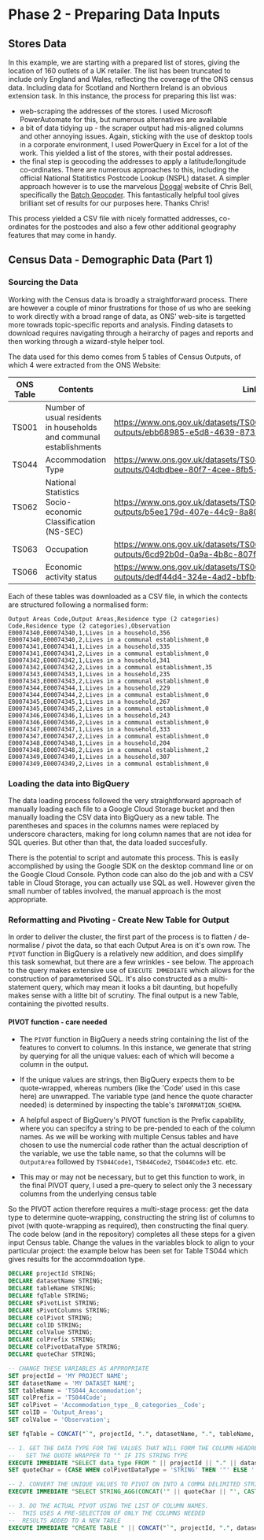 # Phase 2 - Preparing Data Inputs

## Stores Data
In this example, we are starting with a prepared list of stores, giving the location of 160 outlets of a UK retailer. The list has been truncated to include only England and Wales, reflecting the coverage of the ONS census data. Including data for Scotland and Northern Ireland is an obvious extension task. In this instance, the process for preparing this list was:
- web-scraping the addresses of the stores. I used Microsoft PowerAutomate for this, but numerous alternatives are available
- a bit of data tidying up - the scraper output had mis-aligned columns and other annoying issues. Again, sticking with the use of desktop tools in a corporate environment, I used PowerQuery in Excel for a lot of the work. This yielded a list of the stores, with their postal addresses.
-  the final step is geocoding the addresses to apply a latitude/longitude co-ordinates. There are numerous approaches to this, including the official National Statitistics Postcode Lookup (NSPL) dataset. A simpler approach however is to use the marvelous [Doogal](https://www.doogal.co.uk) website of Chris Bell, specifically the [Batch Geocoder](https://www.doogal.co.uk/BatchGeocoding). This fantastically helpful tool gives brilliant set of results for our purposes here. Thanks Chris!

This process yielded a CSV file with nicely formatted addresses, co-ordinates for the postcodes and also a few other additional geography features that may come in handy.


## Census Data - Demographic Data (Part 1)
### Sourcing the Data
Working with the Census data is broadly a straightforward process. There are however a couple of minor frustrations for those of us who are seeking to work directly with a broad range of data, as ONS' web-site is targetted more towrads topic-specific reports and analysis. Finding datasets to download requires navigating through a heirarchy of pages and reports and then working through a wizard-style helper tool.

The data used for this demo comes from 5 tables of Census Outputs, of which 4 were extracted from the ONS Website:

|ONS Table|Contents|Link|
|---------|--------|----|
|TS001|Number of usual residents in households and communal establishments|https://www.ons.gov.uk/datasets/TS001/editions/2021/versions/3/filter-outputs/ebb68985-e5d8-4639-8731-c95d6b2365c6#get-data|
|TS044|Accommodation Type|https://www.ons.gov.uk/datasets/TS044/editions/2021/versions/1/filter-outputs/04dbdbee-80f7-4cee-8fb5-afad4f9c4830#get-data|
|TS062|National Statistics Socio-economic Classification (NS-SEC)|https://www.ons.gov.uk/datasets/TS062/editions/2021/versions/1/filter-outputs/b5ee179d-407e-44c9-8a80-1ea895422f40#get-data|
|TS063|Occupation|https://www.ons.gov.uk/datasets/TS063/editions/2021/versions/3/filter-outputs/6cd92b0d-0a9a-4b8c-807f-01d037819467#get-data|
|TS066|Economic activity status|https://www.ons.gov.uk/datasets/TS066/editions/2021/versions/3/filter-outputs/dedf44d4-324e-4ad2-bbfb-cbf2ba2aa34b#get-data|

Each of these tables was downloaded as a CSV file, in which the contects are structured following a normalised form:

```
Output Areas Code,Output Areas,Residence type (2 categories) Code,Residence type (2 categories),Observation
E00074340,E00074340,1,Lives in a household,356
E00074340,E00074340,2,Lives in a communal establishment,0
E00074341,E00074341,1,Lives in a household,335
E00074341,E00074341,2,Lives in a communal establishment,0
E00074342,E00074342,1,Lives in a household,341
E00074342,E00074342,2,Lives in a communal establishment,35
E00074343,E00074343,1,Lives in a household,235
E00074343,E00074343,2,Lives in a communal establishment,0
E00074344,E00074344,1,Lives in a household,229
E00074344,E00074344,2,Lives in a communal establishment,0
E00074345,E00074345,1,Lives in a household,267
E00074345,E00074345,2,Lives in a communal establishment,0
E00074346,E00074346,1,Lives in a household,243
E00074346,E00074346,2,Lives in a communal establishment,0
E00074347,E00074347,1,Lives in a household,333
E00074347,E00074347,2,Lives in a communal establishment,0
E00074348,E00074348,1,Lives in a household,204
E00074348,E00074348,2,Lives in a communal establishment,2
E00074349,E00074349,1,Lives in a household,307
E00074349,E00074349,2,Lives in a communal establishment,0
```

### Loading the data into BigQuery
The data loading process followed the very straightforward approach of manually loading each file to a Google Cloud Storage bucket and then manually loading the CSV data into BigQuery as a new table. The parentheses and spaces in the columns names were replaced by underscore characters, making for long column names that are not idea for SQL queries. But other than that, the data loaded succesfully.

There is the potential to script and automate this process. This is easily accomplished by using the Google SDK on the desktop command line or on the Google Cloud Console. Python code can also do the job and with a CSV table in Cloud Storage, you can actually use SQL as well. However given the small number of tables involved, the manual approach is the most appropriate.


### Reformatting and Pivoting - Create New Table for Output
In order to deliver the cluster, the first part of the process is to flatten / de-normalise / pivot the data, so that each Output Area is on it's own row. The `PIVOT` function in BigQuery is a relatively new addition, and does simplify this task somewhat, but there are a few wrinkles - see below. The approach to the query makes extensive use of `EXECUTE IMMEDIATE` which allows for the construction of parameterised SQL. It's also constructed as a multi-statement query, which may mean it looks a bit daunting, but hopefully makes sense with a litlte bit of scrutiny. The final output is a new Table, containing the pivotted results.

#### PIVOT function - care needed
- The `PIVOT` function in BigQuery a needs string containing the list of the features to convert to columns. In this instance, we generate that string by querying for all the unique values: each of which will become a column in the output. 

- If the unique values are strings, then BigQuery expects them to be quote-wrapped, whereas numbers (like the 'Code' used in this case here) are unwrapped. The variable type (and hence the quote character needed) is determined by inspecting the table's `INFORMATION_SCHEMA`.

- A helpful aspect of BigQuery's PIVOT function is the Prefix capability, where you can specifcy a string to be pre-pended to each of the column names. As we will be working with multiple Census tables and have chosen to use the numercial code rather than the actual description of the variable, we use the table name, so that the columns will be `OutputArea` followed by `TS044Code1`, `TS044Code2`, `TS044Code3` etc. etc.

- This may or may not be necessary, but to get this function to work, in the final PIVOT query, I used a pre-query to select only the 3 necessary columns from the underlying census table

So the PIVOT action therefore requires a multi-stage process: get the data type to determine quote-wrapping, constructing the string list of columns to pivot (with quote-wrapping as required), then constructing the final query. The code below (and in the repository) completes all these steps for a given input Census table. Change the values in the variables block to align to your particular project: the example below has been set for Table TS044 which gives results for the accommdoation type.


```SQL
DECLARE projectId STRING;
DECLARE datasetName STRING;
DECLARE tableName STRING;
DECLARE fqTable STRING;
DECLARE sPivotList STRING;
DECLARE sPivotColumns STRING;
DECLARE colPivot STRING;
DECLARE colID STRING;
DECLARE colValue STRING;
DECLARE colPrefix STRING;
DECLARE colPivotDataType STRING;
DECLARE quoteChar STRING;

-- CHANGE THESE VARIABLES AS APPROPRIATE
SET projectId = 'MY PROJECT NAME';
SET datasetName = 'MY DATASET NAME';
SET tableName = 'TS044_Accommodation';
SET colPrefix = 'TS044Code';
SET colPivot = 'Accommodation_type__8_categories__Code';
SET colID = 'Output_Areas';
SET colValue = 'Observation';

SET fqTable = CONCAT("`", projectId, ".", datasetName, ".", tableName, "`");

-- 1. GET THE DATA TYPE FOR THE VALUES THAT WILL FORM THE COLUMN HEADRES IN THE OUPUT
--   SET THE QUOTE WRAPPER TO "" IF ITS STRING TYPE
EXECUTE IMMEDIATE "SELECT data_type FROM " || projectId || "." || datasetName || ".INFORMATION_SCHEMA.COLUMNS WHERE table_name = '" || tableName || "' AND column_name = '" || colPivot || "'" INTO colPivotDataType;
SET quoteChar = (CASE WHEN colPivotDataType = 'STRING' THEN '"' ELSE '' END);

-- 2. CONVERT THE UNIQUE VALUES TO PIVOT ON INTO A COMMA DELIMITED STRING
EXECUTE IMMEDIATE "SELECT STRING_AGG(CONCAT('" || quoteChar || "', CAST(" || colPivot || " AS STRING), '" || quoteChar || "'), ',') FROM (SELECT DISTINCT " || colPivot || " FROM " || fqTable || ")" INTO sPivotList;

-- 3. DO THE ACTUAL PIVOT USING THE LIST OF COLUMN NAMES.
--  THIS USES A PRE-SELECTION OF ONLY THE COLUMNS NEEDED
--  RESULTS ADDED TO A NEW TABLE
EXECUTE IMMEDIATE "CREATE TABLE " || CONCAT("`", projectId, ".", datasetName, ".PVT_", tableName, "`") || " AS WITH prePivot AS (SELECT " || colID || ", " || colPivot || ", " || colValue || " FROM " || fqTable || ") SELECT * FROM prePivot PIVOT (SUM(" || colValue || ") " || colPrefix || " FOR " || colPivot || " IN (" || sPivotList || "))";
```
